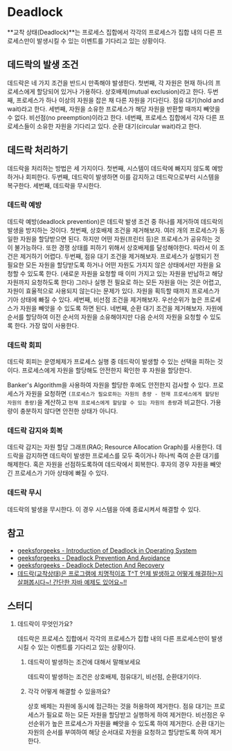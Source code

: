# Deadlock

**교착 상태(Deadlock)**는 프로세스 집합에서 각각의 프로세스가 집합 내의 다른 프로세스만이 발생시킬 수 있는 이벤트를 기다리고 있는 상황이다.



## 데드락의 발생 조건

데드락은 네 가지 조건을 반드시 만족해야 발생한다. 첫번째, 각 자원은 현재 하나의 프로세스에게 할당되어 있거나 가용하다. 상호배제(mutual exclusion)라고 한다. 두번째, 프로세스가 하나 이상의 자원을 잡은 채 다른 자원을 기다린다. 점유 대기(hold and wait)라고 한다. 세번째, 자원을 소유한 프로세스가 해당 자원을 반환할 때까지 빼앗을 수 없다. 비선점(no preemption)이라고 한다. 네번째, 프로세스 집합에서 각자 다른 프로세스들이 소유한 자원을 기다리고 있다. 순환 대기(circular wait)라고 한다.



## 데드락 처리하기

데드락을 처리하는 방법은 세 가지이다. 첫번째, 시스템이 데드락에 빠지지 않도록 예방하거나 회피한다. 두번째, 데드락이 발생하면 이를 감지하고 데드락으로부터 시스템을 복구한다. 세번째, 데드락을 무시한다.



### 데드락 예방

데드락 예방(deadlock prevention)은 데드락 발생 조건 중 하나를 제거하여 데드락의 발생을 방지하는 것이다. 첫번째, 상호배제 조건을 제거해보자. 여러 개의 프로세스가 동일한 자원을 할당받으면 된다. 하지만 어떤 자원(프린터 등)은 프로세스가 공유하는 것이 불가능하다. 또한 경쟁 상태를 피하기 위해서 상호배제를 달성해야한다. 따라서 이 조건은 제거하기 어렵다. 두번째, 점유 대기 조건을 제거해보자. 프로세스가 실행되기 전 필요한 모든 자원을 할당받도록 하거나 어떤 자원도 가지지 않은 상태에서만 자원을 요청할 수 있도록 한다. (새로운 자원을 요청할 때 이미 가지고 있는 자원을 반납하고 해당 자원까지 요청하도록 한다) 그러나 실행 전 필요로 하는 모든 자원을 아는 것은 어렵고, 자원이 효율적으로 사용되지 않는다는 문제가 있다. 자원을 획득할 때까지 프로세스가 기아 상태에 빠질 수 있다. 세번째, 비선점 조건을 제거해보자. 우선순위가 높은 프로세스가 자원을 빼앗을 수 있도록 하면 된다. 네번째, 순환 대기 조건을 제거해보자. 자원에 순서를 할당하여 이전 순서의 자원을 소유해야지만 다음 순서의 자원을 요청할 수 있도록 한다. 가장 많이 사용한다.



### 데드락 회피

데드락 회피는 운영체제가 프로세스 실행 중 데드락이 발생할 수 있는 선택을 피하는 것이다. 프로세스에게 자원을 할당해도 안전한지 확인한 후 자원을 할당한다.

Banker's Algorithm을 사용하여 자원을 할당한 후에도 안전한지 검사할 수 있다. 프로세스가 자원을 요청하면 `(프로세스가 필요로하는 자원의 총량 - 현재 프로세스에게 할당된 자원의 총량)`을 계산하고 `현재 프로세스에게 할당할 수 있는 자원의 총량`과 비교한다. 가용량이 충분하지 않다면 안전한 상태가 아니다.



### 데드락 감지와 회복

데드락 감지는 자원 할당 그래프(RAG; Resource Allocation Graph)를 사용한다. 데드락을 감지하면 데드락이 발생한 프로세스를 모두 죽이거나 하나씩 죽여 순환 대기를 해제한다. 혹은 자원을 선점하도록하여 데드락에서 회복한다. 후자의 경우 자원을 빼앗긴 프로세스가 기아 상태에 빠질 수 있다.



### 데드락 무시

데드락의 발생을 무시한다. 이 경우 시스템을 아예 종료시켜서 해결할 수 있다.



## 참고

- [geeksforgeeks - Introduction of Deadlock in Operating System](https://www.geeksforgeeks.org/introduction-of-deadlock-in-operating-system/?ref=lbp)
- [geeksforgeeks - Deadlock Prevention And Avoidance](https://www.geeksforgeeks.org/deadlock-prevention/?ref=lbp)
- [geeksforgeeks - Deadlock Detection And Recovery](https://www.geeksforgeeks.org/deadlock-detection-recovery/?ref=lbp)
- [데드락(교착상태)은 프로그램에 치명적이죠 T^T 언제 발생하고 어떻게 해결하는지 살펴봅시다~! 간단한 자바 예제도 있어요~!!](https://youtu.be/ESXCSNGFVto)



## 스터디

1. 데드락이 무엇인가요?

   데드락은 프로세스 집합에서 각각의 프로세스가 집합 내의 다른 프로세스만이 발생시킬 수 있는 이벤트를 기다리고 있는 상황이다.

   1. 데드락이 발생하는 조건에 대해서 말해보세요

      데드락이 발생하는 조건은 상호배제, 점유대기, 비선점, 순환대기이다.

   2. 각각 어떻게 해결할 수 있을까요?

      상호 배제는 자원에 동시에 접근하는 것을 허용하여 제거한다. 점유 대기는 프로세스가 필요로 하는 모든 자원을 할당받고 실행하게 하여 제거한다. 비선점은 우선순위가 높은 프로세스가 자원을 빼앗을 수 있도록 하여 제거한다. 순환 대기는 자원의 순서를 부여하여 해당 순서대로 자원을 요청하고 할당받도록 하여 제거한다.
